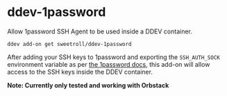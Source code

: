 # ddev-1password
Allow 1password SSH Agent to be used inside a DDEV container.

```
ddev add-on get sweetroll/ddev-1password
```

After adding your SSH keys to 1password and exporting the `SSH_AUTH_SOCK` environment variable as per [the 1password docs](https://developer.1password.com/docs/ssh/get-started/), this add-on will allow access to the SSH keys inside the DDEV container.

**Note: Currently only tested and working with Orbstack**